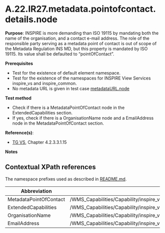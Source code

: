 # A.22.IR27.metadata.pointofcontact.details.node

**Purpose**: INSPIRE is more demanding than ISO 19115 by mandating both the name of the organisation, and a contact e-mail address. The role of the responsible party serving as a metadata point of contact is out of scope of the Metadata Regulation INS MD, but this property is mandated by ISO 19115. Its value shall be defaulted to “pointOfContact”.

**Prerequisites**

* Test for the existence of default element namespace.
* Test for the existence of the namespaces for INSPIRE View Services inspire_vs and inspire_common.
* No metadata URL is given in test case [metadataURL.node](A.04.IR06.metadataURL.node.md)

**Test method**

* Check if there is a MetadataPointOfContact node in the ExtendedCapabilities section.
* If yes, check if there is a OrganisationName node and a EmailAddress node in the MetadataPointOfContact section.

**Reference(s)**:
* [TG VS](README.md#ref_TG_VS), Chapter 4.2.3.3.1.15

**Notes**

## Contextual XPath references

The namespace prefixes used as described in [README.md](README.md#namespaces).

Abbreviation                                               |  XPath expression
---------------------------------------------------------- | -------------------------------------------------------------------------
MetadataPointOfContact <a name="MetadataPointOfContact"></a> | /WMS_Capabilities/Capability/inspire_vs:ExtendedCapabilities/inspire_common:MetadataPointOfContact
ExtendedCapabilities <a name="ExtendedCapabilities"></a> | /WMS_Capabilities/Capability/inspire_vs:ExtendedCapabilities
OrganisationName <a name="OrganisationName"></a> | /WMS_Capabilities/Capability/inspire_vs:ExtendedCapabilities/inspire_common:MetadataPointOfContact/inspire_common:OrganisationName
EmailAddress <a name="EmailAddress"></a> | /WMS_Capabilities/Capability/inspire_vs:ExtendedCapabilities/inspire_common:MetadataPointOfContact/inspire_common:EmailAddress

